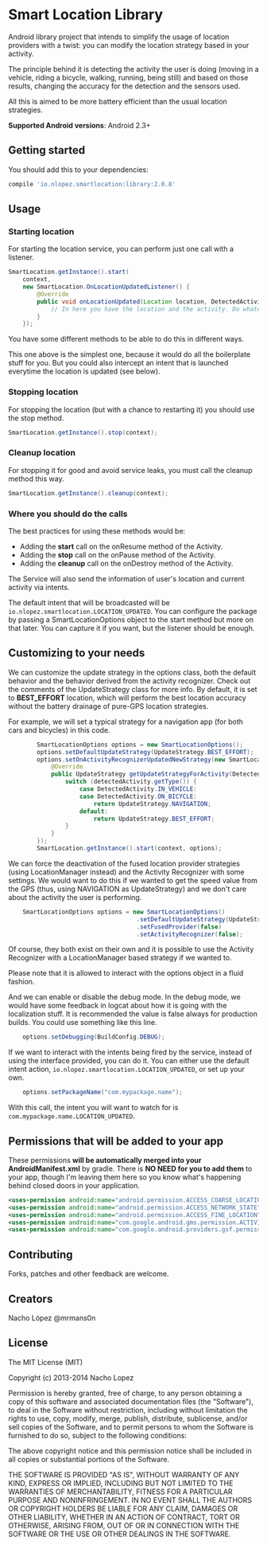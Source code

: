 Smart Location Library
======================

Android library project that intends to simplify the usage of location providers with a twist: you can modify the location strategy based in your activity.

The principle behind it is detecting the activity the user is doing (moving in a vehicle, riding a bicycle, walking, running, being still) and based on those results, changing the accuracy for the detection and the sensors used.

All this is aimed to be more battery efficient than the usual location strategies.

**Supported Android versions**: Android 2.3+

Getting started
---------------

You should add this to your dependencies:

```groovy
compile 'io.nlopez.smartlocation:library:2.0.8'
```

Usage
-----

### Starting location

For starting the location service, you can perform just one call with a listener.

````java
SmartLocation.getInstance().start(
    context,
    new SmartLocation.OnLocationUpdatedListener() {
        @Override
        public void onLocationUpdated(Location location, DetectedActivity detectedActivity) {
            // In here you have the location and the activity. Do whatever you want with them!
        }
    });
````

You have some different methods to be able to do this in different ways.

This one above is the simplest one, because it would do all the boilerplate stuff for you. But you could also intercept an intent that is launched everytime the location is updated (see below).

### Stopping location

For stopping the location (but with a chance to restarting it) you should use the stop method.

````java
SmartLocation.getInstance().stop(context);
````

### Cleanup location

For stopping it for good and avoid service leaks, you must call the cleanup method this way.

````java
SmartLocation.getInstance().cleanup(context);
````

### Where you should do the calls

The best practices for using these methods would be:

* Adding the **start** call on the onResume method of the Activity.
* Adding the **stop** call on the onPause method of the Activity.
* Adding the **cleanup** call on the onDestroy method of the Activity.

The Service will also send the information of user's location and current activity via intents.

The default intent that will be broadcasted will be `io.nlopez.smartlocation.LOCATION_UPDATED`. You can configure the package by passing a SmartLocationOptions object to the start method but more on that later. You can capture it if you want, but the listener should be enough.

Customizing to your needs
-------------------------


We can customize the update strategy in the options class, both the default behavior and the behavior derived from the activity recognizer. Check out the comments of the UpdateStrategy class for more info. By default, it is set to **BEST_EFFORT** location, which will perform the best location accuracy without the battery drainage of pure-GPS location strategies.

For example, we will set a typical strategy for a navigation app (for both cars and bicycles) in this code.

````java
        SmartLocationOptions options = new SmartLocationOptions();
        options.setDefaultUpdateStrategy(UpdateStrategy.BEST_EFFORT);
        options.setOnActivityRecognizerUpdatedNewStrategy(new SmartLocationOptions.OnActivityRecognizerUpdated() {
            @Override
            public UpdateStrategy getUpdateStrategyForActivity(DetectedActivity detectedActivity) {
                switch (detectedActivity.getType()) {
                    case DetectedActivity.IN_VEHICLE:
                    case DetectedActivity.ON_BICYCLE:
                        return UpdateStrategy.NAVIGATION;
                    default:
                        return UpdateStrategy.BEST_EFFORT;
                }
            }
        });
        SmartLocation.getInstance().start(context, options);
````

We can force the deactivation of the fused location provider strategies (using LocationManager instead) and the Activity Recognizer with some settings. We would want to do this if we wanted to get the speed value from the GPS (thus, using NAVIGATION as UpdateStrategy) and we don't care about the activity the user is performing. 

```java
    SmartLocationOptions options = new SmartLocationOptions()
                                    .setDefaultUpdateStrategy(UpdateStrategy.NAVIGATION)
                                    .setFusedProvider(false)
                                    .setActivityRecognizer(false);
```

Of course, they both exist on their own and it is possible to use the Activity Recognizer with a LocationManager based strategy if we wanted to.

Please note that it is allowed to interact with the options object in a fluid fashion.

And we can enable or disable the debug mode. In the debug mode, we would have some feedback in logcat about how it is going with the localization stuff. It is recommended the value is false always for production builds. You could use something like this line.

```java
    options.setDebugging(BuildConfig.DEBUG);
```

If we want to interact with the intents being fired by the service, instead of using the interface provided, you can do it. You can either use the default intent action, `io.nlopez.smartlocation.LOCATION_UPDATED`, or set up your own.

````java
    options.setPackageName("com.mypackage.name");
````

With this call, the intent you will want to watch for is `com.mypackage.name.LOCATION_UPDATED`.

Permissions that will be added to your app
------------------------------------------

These permissions **will be automatically merged into your AndroidManifest.xml** by gradle. There is **NO NEED for you to add them** to your app, though I'm leaving them here so you know what's happening behind closed doors in your application.

````xml
<uses-permission android:name="android.permission.ACCESS_COARSE_LOCATION"/>
<uses-permission android:name="android.permission.ACCESS_NETWORK_STATE"/>
<uses-permission android:name="android.permission.ACCESS_FINE_LOCATION"/>
<uses-permission android:name="com.google.android.gms.permission.ACTIVITY_RECOGNITION"/>
<uses-permission android:name="com.google.android.providers.gsf.permission.READ_GSERVICES"/>
````

Contributing
------------
Forks, patches and other feedback are welcome.

Creators
--------

Nacho López @mrmans0n

License
-------

The MIT License (MIT)

Copyright (c) 2013-2014 Nacho Lopez

Permission is hereby granted, free of charge, to any person obtaining a copy
of this software and associated documentation files (the "Software"), to deal
in the Software without restriction, including without limitation the rights
to use, copy, modify, merge, publish, distribute, sublicense, and/or sell
copies of the Software, and to permit persons to whom the Software is
furnished to do so, subject to the following conditions:

The above copyright notice and this permission notice shall be included in
all copies or substantial portions of the Software.

THE SOFTWARE IS PROVIDED "AS IS", WITHOUT WARRANTY OF ANY KIND, EXPRESS OR
IMPLIED, INCLUDING BUT NOT LIMITED TO THE WARRANTIES OF MERCHANTABILITY,
FITNESS FOR A PARTICULAR PURPOSE AND NONINFRINGEMENT. IN NO EVENT SHALL THE
AUTHORS OR COPYRIGHT HOLDERS BE LIABLE FOR ANY CLAIM, DAMAGES OR OTHER
LIABILITY, WHETHER IN AN ACTION OF CONTRACT, TORT OR OTHERWISE, ARISING FROM,
OUT OF OR IN CONNECTION WITH THE SOFTWARE OR THE USE OR OTHER DEALINGS IN
THE SOFTWARE.
